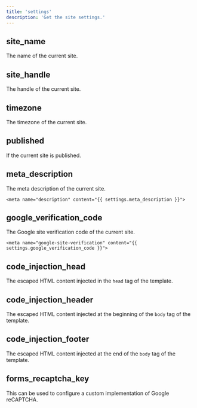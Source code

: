 ```yaml
---
title: 'settings'
description: 'Get the site settings.'
---
```


## site_name

The name of the current site.

## site_handle

The handle of the current site.

## timezone

The timezone of the current site.

## published

If the current site is published.

## meta_description

The meta description of the current site.

```canvas {% process=false %}
<meta name="description" content="{{ settings.meta_description }}">
```

## google_verification_code

The Google site verification code of the current site.

```canvas {% process=false %}
<meta name="google-site-verification" content="{{ settings.google_verification_code }}">
```

## code_injection_head

The escaped HTML content injected in the `head` tag of the template.

## code_injection_header

The escaped HTML content injected at the beginning of the `body` tag of the template.

## code_injection_footer

The escaped HTML content injected at the end of the `body` tag of the template.

## forms_recaptcha_key

This can be used to configure a custom implementation of Google reCAPTCHA.
